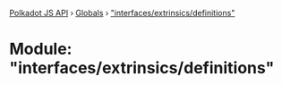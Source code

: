[Polkadot JS API](../README.md) › [Globals](../globals.md) › ["interfaces/extrinsics/definitions"](_interfaces_extrinsics_definitions_.md)

# Module: "interfaces/extrinsics/definitions"


